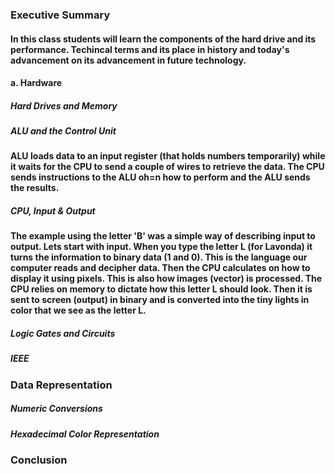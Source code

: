 ### Executive Summary

#### In this class students will learn the components of the hard drive and its performance. Techincal terms and its place in history and today's advancement on its advancement in future technology. 

#### a. Hardware
##### Hard Drives and Memory

##### ALU and the Control Unit

#### ALU loads data to an input register (that holds numbers temporarily) while it waits for the CPU to send a couple of wires to retrieve the data. The CPU sends instructions to the ALU oh=n how to perform and the ALU sends the results.

##### CPU, Input & Output

#### The example using the letter 'B' was a simple way of describing input to output. Lets start with input. When you type the letter L (for Lavonda) it turns the information to binary data (1 and 0). This is the language our computer reads and decipher data. Then the CPU calculates on how to display it using pixels. This is also how images (vector) is processed. The CPU relies on memory to dictate how this letter L should look. Then it is sent to screen (output) in binary and is converted into the tiny lights in color that we see as the letter L.

##### Logic Gates and Circuits

##### IEEE

### Data Representation

##### Numeric Conversions

##### Hexadecimal Color Representation

### Conclusion

####
